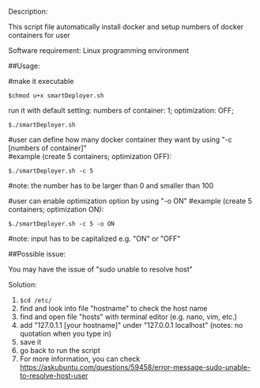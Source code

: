 Description:

This script file automatically install docker and setup numbers of docker containers for user


Software requirement:
Linux programming environment



##Usage:

#make it executable 
```
$chmod u+x smartDeployer.sh
```

run it with default setting: numbers of container: 1; optimization: OFF;
```
$./smartDeployer.sh 

```

#user can define how many docker container they want by using "-c [numbers of container]" <br/>
#example (create 5 containers; optimization OFF):
```
$./smartDeployer.sh -c 5 
```
#note: the number has to be larger than 0 and smaller than 100


#user can enable optimization option by using "-o ON"
#example (create 5 containers; optimization ON):
```
$./smartDeployer.sh -c 5 -o ON
```
#note: input has to be capitalized e.g. "ON" or "OFF"




##Possible issue:

You may have the issue of "sudo unable to resolve host"

Solution:

1. ```$cd /etc/```
2. find and look into file "hostname" to check the host name
3. find and open file "hosts" with terminal editor (e.g. nano, vim, etc.)
4. add "127.0.1.1 [your hostname]" under "127.0.0.1 localhost" (notes: no quotation when you type in)
5. save it 
6. go back to run the script
7. For more information, you can check https://askubuntu.com/questions/59458/error-message-sudo-unable-to-resolve-host-user








